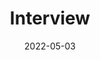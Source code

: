 ---
# ===== Title, summary, and position in the left sidebar =====
linktitle:  # Title shown in the left sidebar menu
summary: A job interview is an interview consisting of a conversation between a job applicant and a representative of an employer which is conducted to assess whether the applicant should be hired. # Summary of this post
weight: 500
# ============================================================

# ========== Basic metadata ==========
title: Interview
date: 2022-05-03
draft: false
# page type
authors:
  - admin
tags:
  - Jobs
  - Interview
categories:
  - Jobs
toc: true # Show table of contents
# ====================================

# ========== Advanced metadata =========
profile: false  # Show author profile?
reading_time: true # Show estimated reading time?
share: true  # Show social sharing links?
featured: true
comments: true  # Show comments?
disable_comment: false
commentable: true  # Allow visitors to comment? Supported by the Page, Post, and Book content types.
editable: false  # Allow visitors to edit the page? Supported by the Page, Post, and Book content types.

# Optional header image (relative to `assets/media/` folder).
header:
  caption: 
  image:  
---